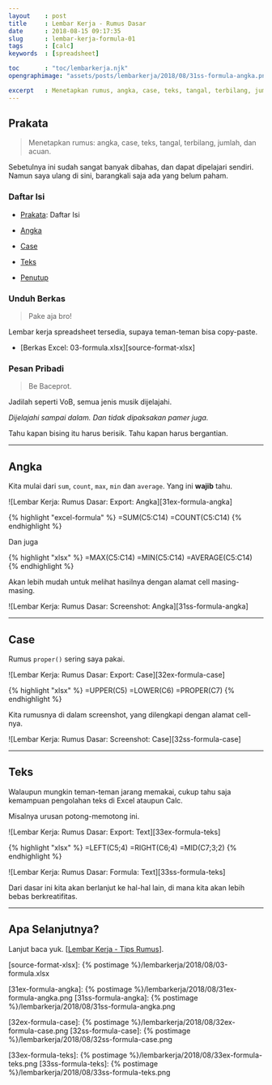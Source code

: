 ```yaml
---
layout    : post
title     : Lembar Kerja - Rumus Dasar
date      : 2018-08-15 09:17:35
slug      : lembar-kerja-formula-01
tags      : [calc]
keywords  : [spreadsheet]

toc       : "toc/lembarkerja.njk"
opengraphimage: "assets/posts/lembarkerja/2018/08/31ss-formula-angka.png"

excerpt   : Menetapkan rumus, angka, case, teks, tangal, terbilang, jumlah, acuan.
---
```


<a name="prakata"></a>

## Prakata

> Menetapkan rumus: angka, case, teks, tangal, terbilang, jumlah, dan acuan.

Sebetulnya ini sudah sangat banyak dibahas,
dan dapat dipelajari sendiri.
Namun saya ulang di sini,
barangkali saja ada yang belum paham.

### Daftar Isi

* [Prakata](#prakata): Daftar Isi

* [Angka](#angka)

* [Case](#case)

* [Teks](#teks)

* [Penutup](#penutup)

### Unduh Berkas

> Pake aja bro!

Lembar kerja spreadsheet tersedia,
supaya teman-teman bisa copy-paste.

* [Berkas Excel: 03-formula.xlsx][source-format-xlsx]

### Pesan Pribadi

> Be Baceprot.

Jadilah seperti VoB,
semua jenis musik dijelajahi.

_Dijelajahi sampai dalam._
_Dan tidak dipaksakan pamer juga._

Tahu kapan bising itu harus berisik.
Tahu kapan harus bergantian.

-- -- --

<a name="angka"></a>

## Angka

Kita mulai dari `sum`, `count`, `max`, `min` dan `average`.
Yang ini **wajib** tahu.

![Lembar Kerja: Rumus Dasar: Export: Angka][31ex-formula-angka]

{% highlight "excel-formula" %}
=SUM(C5:C14)
=COUNT(C5:C14)
{% endhighlight %}

Dan juga

{% highlight "xlsx" %}
=MAX(C5:C14)
=MIN(C5:C14)
=AVERAGE(C5:C14)
{% endhighlight %}

Akan lebih mudah untuk melihat hasilnya dengan alamat cell masing-masing.

![Lembar Kerja: Rumus Dasar: Screenshot: Angka][31ss-formula-angka]

-- -- --

<a name="case"></a>

## Case

Rumus `proper()` sering saya pakai.

![Lembar Kerja: Rumus Dasar: Export: Case][32ex-formula-case]

{% highlight "xlsx" %}
=UPPER(C5)
=LOWER(C6)
=PROPER(C7)
{% endhighlight %}

Kita rumusnya di dalam screenshot,
yang dilengkapi dengan alamat cell-nya.

![Lembar Kerja: Rumus Dasar: Screenshot: Case][32ss-formula-case]

-- -- --

<a name="teks"></a>

## Teks

Walaupun mungkin teman-teman jarang memakai,
cukup tahu saja kemampuan pengolahan teks di Excel ataupun Calc.

Misalnya urusan potong-memotong ini.

![Lembar Kerja: Rumus Dasar: Export: Text][33ex-formula-teks]

{% highlight "xlsx" %}
=LEFT(C5;4)
=RIGHT(C6;4)
=MID(C7;3;2)
{% endhighlight %}

![Lembar Kerja: Rumus Dasar: Formula: Text][33ss-formula-teks]

Dari dasar ini kita akan berlanjut ke hal-hal lain,
di mana kita akan lebih bebas berkreatifitas.

-- -- --

<a name="selanjutnya"></a>

## Apa Selanjutnya?

Lanjut baca yuk.
[[Lembar Kerja - Tips Rumus][local-whats-next]].

[//]: <> ( -- -- -- links below -- -- -- )

[local-whats-next]:     /lembarkerja/2018/08/17/lembar-kerja-formula-02.html

[source-format-xlsx]:   {% postimage %}/lembarkerja/2018/08/03-formula.xlsx

[31ex-formula-angka]:   {% postimage %}/lembarkerja/2018/08/31ex-formula-angka.png
[31ss-formula-angka]:   {% postimage %}/lembarkerja/2018/08/31ss-formula-angka.png

[32ex-formula-case]:    {% postimage %}/lembarkerja/2018/08/32ex-formula-case.png
[32ss-formula-case]:    {% postimage %}/lembarkerja/2018/08/32ss-formula-case.png

[33ex-formula-teks]:    {% postimage %}/lembarkerja/2018/08/33ex-formula-teks.png
[33ss-formula-teks]:    {% postimage %}/lembarkerja/2018/08/33ss-formula-teks.png
